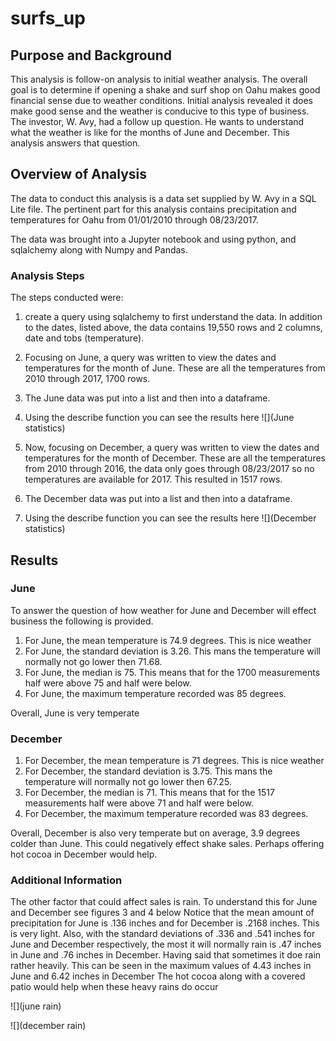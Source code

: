 # surfs_up
## Purpose and Background
This analysis is follow-on analysis to initial weather analysis. The overall goal is to determine if opening a shake and surf
shop on Oahu makes good financial sense due to weather conditions. Initial analysis revealed it does make good sense and the weather
is conducive to this type of business. The investor, W. Avy, had a follow up question. He wants to understand what the weather is like for
the months of June and December. This analysis answers that question.

## Overview of Analysis
The data to conduct this analysis is a data set supplied by W. Avy in a SQL Lite file. The pertinent part for this analysis contains precipitation and temperatures
for Oahu from 01/01/2010 through 08/23/2017.

The data was brought into a Jupyter notebook and using python, and sqlalchemy along with Numpy and Pandas.

### Analysis Steps
The steps conducted were:
1.	create a query using sqlalchemy to first understand the data. In addition to the dates, listed above, the data contains 19,550 rows and 2 columns, date and tobs (temperature).
2. Focusing on June, a query was written to view the dates and temperatures for the month of June. These are all the temperatures from 2010 through 2017, 1700 rows.
3. The June data was put into a list and then into a dataframe.
4. Using the describe function you can see the results here ![](June statistics)


5. Now, focusing on December, a query was written to view the dates and temperatures for the month of December. These are all the temperatures from 2010 through 2016, the data only goes
through 08/23/2017 so no temperatures are available for 2017. This resulted in 1517 rows.
3. The December data was put into a list and then into a dataframe.
4. Using the describe function you can see the results here ![](December statistics)

## Results

### June
To answer the question of how weather for June and December will effect business the following is provided.
1. For June, the mean temperature is 74.9 degrees. This is nice weather
2. For June, the standard deviation is 3.26. This mans the temperature will normally not go lower then 71.68.
3. For June, the median is 75. This means that for the 1700 measurements half were above 75 and half were below.
4. For June, the maximum temperature recorded was 85 degrees.

Overall, June is very temperate

### December
1. For December, the mean temperature is 71 degrees. This is nice weather
2. For December, the standard deviation is 3.75. This mans the temperature will normally not go lower then 67.25.
3. For December, the median is 71. This means that for the 1517 measurements half were above 71 and half were below.
4. For December, the maximum temperature recorded was 83 degrees.
 
Overall, December is also very temperate but on average, 3.9 degrees colder than June. This could negatively effect shake sales. Perhaps offering hot cocoa in December would help.

### Additional Information
The other factor that could affect sales is rain. To understand this for June and December see figures 3 and 4 below
Notice that the mean amount of precipitation for June is .136 inches and for December is .2168 inches. This is very light.
Also, with the standard deviations of .336 and .541 inches for June and December respectively, the most it will normally rain is .47 inches in June and .76 inches in December.
Having said that sometimes it doe rain rather heavily. This can be seen in the maximum values of 4.43 inches in June and 6.42 inches in December
The hot cocoa along with a covered patio would help when these heavy rains do occur

![](june rain)

![](december rain)


